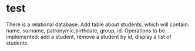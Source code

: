 # test

There is a relational database. Add table about
students, which will contain: name, surname, patronymic,birthdate, group, id.
Operations to be implemented: add a student, remove a student by id, display a list of students.
